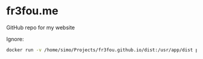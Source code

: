 # fr3fou.me

GitHub repo for my website

Ignore: 

```sh
docker run -v /home/simo/Projects/fr3fou.github.io/dist:/usr/app/dist portfolio
```




